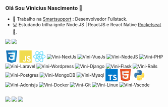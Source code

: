 ### Olá Sou Vinicius Nascimento 👋


- 🔭 Trabalho na <a href="https://smartsupport.com.br">Smartsupport</a> : Desenvolvedor Fullstack.
- 💻️ Estudando trilha ignite Node.JS | ReactJS e React Native <a href="https://www.rocketseat.com.br/ignite">Rocketseat 🚀️</a>.




<!--
**viniciusnascimento95/viniciusnascimento95** is a ✨ _special_ ✨ repository because its `README.md` (this file) appears on your GitHub profile.

Here are some ideas to get you started:

- 🔭 I’m currently working on ...
- 🌱 I’m currently learning ...
- 👯 I’m looking to collaborate on ...
- 🤔 I’m looking for help with ...
- 💬 Ask me about ...
- 📫 How to reach me: ...
- 😄 Pronouns: ...
- ⚡ Fun fact: ...
-->

<div>
  <!-- <a href="https://beacons.ai/viniciusnascimento95"> -->
  <img height="180em" src="https://github-readme-stats.vercel.app/api?username=viniciusnascimento95&show_icons=true&theme=dark&include_all_commits=true&count_private=true"/>
  <img height="180em" src="https://github-readme-stats.vercel.app/api/top-langs/?username=viniciusnascimento95&layout=compact&langs_count=16&theme=dark"/>
</div>

<div style="display: inline_block"><br>
  <img align="center" alt="Vini-CSS" height="40" width="40" src="https://raw.githubusercontent.com/devicons/devicon/master/icons/css3/css3-original.svg">
  <img align="center" alt="Vini-Js" height="40" width="40" src="https://raw.githubusercontent.com/devicons/devicon/master/icons/javascript/javascript-plain.svg">
  <img align="center" alt="Vini-React" height="40" width="40" src="https://raw.githubusercontent.com/devicons/devicon/master/icons/react/react-original.svg">
  <img align="center" alt="Vini-NextJs" height="40" width="40" src="https://cdn.jsdelivr.net/gh/devicons/devicon/icons/nextjs/nextjs-original-wordmark.svg">
  <img align="center" alt="Vini-VueJs" height="40" width="40" src="https://cdn.jsdelivr.net/gh/devicons/devicon/icons/vuejs/vuejs-original-wordmark.svg">
  <img align="center" alt="Vini-NodeJS" height="40" width="40" src="https://cdn.jsdelivr.net/gh/devicons/devicon/icons/nodejs/nodejs-original-wordmark.svg">  
  <img align="center" alt="Vini-PHP" height="40" width="40" src="https://cdn.jsdelivr.net/gh/devicons/devicon/icons/php/php-original.svg">
  <img align="center" alt="Vini-Laravel" height="40" width="40" src="https://cdn.jsdelivr.net/gh/devicons/devicon/icons/laravel/laravel-plain.svg">
  <img align="center" alt="Vini-Wordpress" height="40" width="40" src="https://cdn.jsdelivr.net/gh/devicons/devicon/icons/wordpress/wordpress-original.svg">  
  <img align="center" alt="Vini-Django" height="40" width="40" src="https://cdn.jsdelivr.net/gh/devicons/devicon/icons/django/django-original.svg">
  <img align="center" alt="Vini-Flask" height="40" width="40" src="https://cdn.jsdelivr.net/gh/devicons/devicon/icons/flask/flask-original-wordmark.svg">
  <img align="center" alt="Vini-Rails" height="40" width="40" src="https://cdn.jsdelivr.net/gh/devicons/devicon/icons/rails/rails-original-wordmark.svg">  
  <img align="center" alt="Vini-Postgres" height="40" width="40" src="https://cdn.jsdelivr.net/gh/devicons/devicon/icons/postgresql/postgresql-original.svg">
  <img align="center" alt="Vini-MongoDB" height="40" width="40" src="https://cdn.jsdelivr.net/gh/devicons/devicon/icons/mongodb/mongodb-original.svg">  
  <img align="center" alt="Vini-Mysql" height="40" width="40" src="https://cdn.jsdelivr.net/gh/devicons/devicon/icons/mysql/mysql-original.svg">
  <img align="center" alt="Vini-Ts" height="40" width="40" src="https://raw.githubusercontent.com/devicons/devicon/master/icons/typescript/typescript-plain.svg">
  <img align="center" alt="Vini-HTML" height="40" width="40" src="https://raw.githubusercontent.com/devicons/devicon/master/icons/html5/html5-original.svg">
  <img align="center" alt="Vini-Python" height="40" width="40" src="https://raw.githubusercontent.com/devicons/devicon/master/icons/python/python-original.svg">  
  <img align="center" alt="Vini-Adonisjs" height="40" width="40" src="https://cdn.jsdelivr.net/gh/devicons/devicon/icons/adonisjs/adonisjs-original.svg">  
  <img align="center" alt="Vini-Docker" height="40" width="40" src="https://cdn.jsdelivr.net/gh/devicons/devicon/icons/docker/docker-original-wordmark.svg">
  <img align="center" alt="Vini-Git" height="40" width="40" src="https://cdn.jsdelivr.net/gh/devicons/devicon/icons/git/git-original.svg">  
  <img align="center" alt="Vini-Linux" height="40" width="40" src="https://cdn.jsdelivr.net/gh/devicons/devicon/icons/linux/linux-original.svg">  
  <img align="center" alt="Vini-Vscode" height="40" width="40" src="https://cdn.jsdelivr.net/gh/devicons/devicon/icons/vscode/vscode-original.svg">
</div>
  
  ##
  
<div>
  <a href="https://instagram.com/vinicius.fullstack" target="_blank"><img src="https://img.shields.io/badge/-Instagram-%23E4405F?style=for-the-badge&logo=instagram&logoColor=white" target="_blank"></a>
<!-- <a href="https://discord.gg/G9GPg5SA75" target="_blank"><img src="https://img.shields.io/badge/Discord-7289DA?style=for-the-badge&logo=discord&logoColor=white" target="_blank"></a> -->
  <a href = "mailto:nascimento.vinicius32@gmail.com"><img src="https://img.shields.io/badge/Gmail-D14836?style=for-the-badge&logo=gmail&logoColor=white" target="_blank"></a>
  <a href="https://www.linkedin.com/in/vin%C3%ADcius-nascimento-027507159" target="_blank"><img src="https://img.shields.io/badge/-LinkedIn-%230077B5?style=for-the-badge&logo=linkedin&logoColor=white" target="_blank"></a>   
</div>
